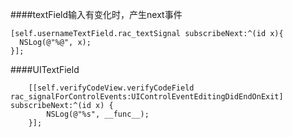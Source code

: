 

####textField输入有变化时，产生next事件

```
[self.usernameTextField.rac_textSignal subscribeNext:^(id x){  
  NSLog(@"%@", x);  
}]; 
```

####UITextField

```
    [[self.verifyCodeView.verifyCodeField rac_signalForControlEvents:UIControlEventEditingDidEndOnExit] subscribeNext:^(id x) {
        NSLog(@"%s", __func__);
    }];
    
```